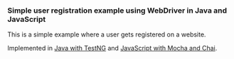 ### Simple user registration example using WebDriver in Java and JavaScript

This is a simple example where a user gets registered on a website.

Implemented in [Java with TestNG](https://github.com/diemol/frontend_testing/tree/master/user-registration/java-testng)
and [JavaScript with Mocha and Chai](https://github.com/diemol/frontend_testing/tree/master/user-registration/js-mocha-chai).
